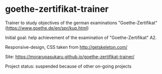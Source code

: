 # goethe-zertifikat-trainer
Trainer to study objectives of the german examinations "Goethe-Zertifikat" (https://www.goethe.de/en/spr/kup.html)

Initial goal: help achievement of the examination of "Goethe-Zertifikat" A2.

Responsive-design, CSS taken from http://getskeleton.com/

Site: https://morarupasukaru.github.io/goethe-zertifikat-trainer/

Project status: suspended because of other on-going projects